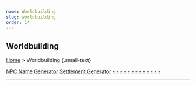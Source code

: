 ```yaml
---
name: Worldbuilding
slug: worldbuilding
order: 14
---
```

## Worldbuilding
[Home](dm-operations-center) > Worldbuilding {.small-text}

<div class="menu-container">
    <a href="character-name-generator">NPC Name Generator</a>
    <a href=".">Settlement Generator</a>
    <a href=".">-</a>
    <a href=".">-</a>
    <a href=".">-</a>
    <a href=".">-</a>
    <a href=".">-</a>
    <a href=".">-</a>
    <a href=".">-</a>
    <a href=".">-</a>
    <a href=".">-</a>
    <a href=".">-</a>
    <a href=".">-</a>
    <a href=".">-</a>
    <a href=".">-</a>
</div>
<hr/>